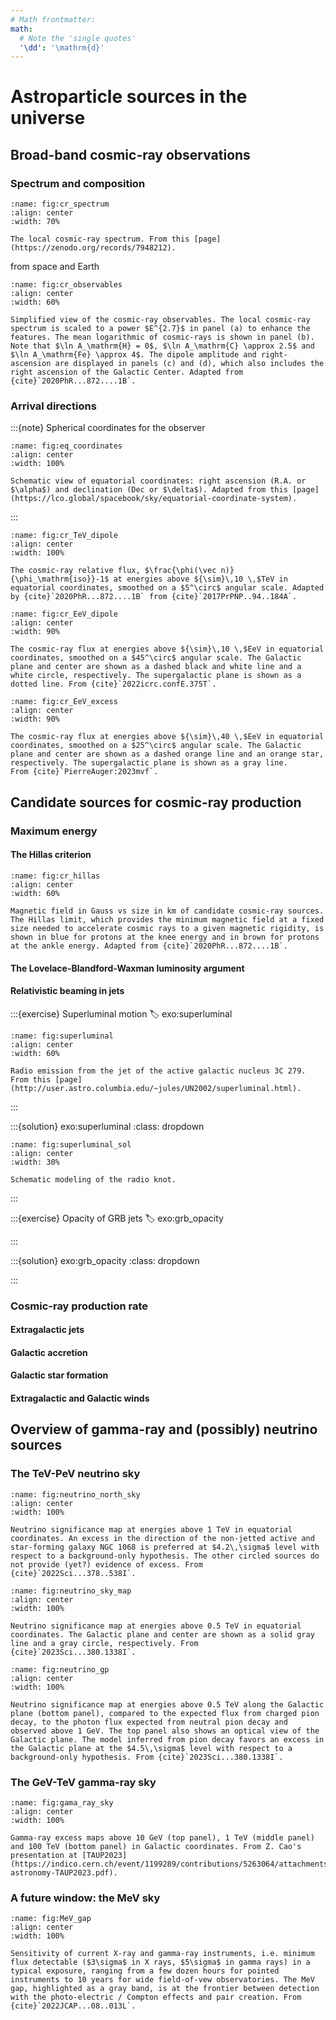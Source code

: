 ```yaml
---
# Math frontmatter:
math:
  # Note the 'single quotes'
  '\dd': '\mathrm{d}'
---
```



Astroparticle sources in the universe
=============================================

Broad-band cosmic-ray observations
----------------------------------

### Spectrum and composition 

```{figure}  ../images/The_CR_Spectrum_2023.pdf
:name: fig:cr_spectrum
:align: center
:width: 70%

The local cosmic-ray spectrum. From this [page](https://zenodo.org/records/7948212).
```

from space and Earth


```{figure}  ../images/CR_observables_2020PhR...872....1B.png
:name: fig:cr_observables
:align: center
:width: 60%

Simplified view of the cosmic-ray observables. The local cosmic-ray spectrum is scaled to a power $E^{2.7}$ in panel (a) to enhance the features. The mean logarithmic of cosmic-rays is shown in panel (b). Note that $\ln A_\mathrm{H} = 0$, $\ln A_\mathrm{C} \approx 2.5$ and $\ln A_\mathrm{Fe} \approx 4$. The dipole amplitude and right-ascension are displayed in panels (c) and (d), which also includes the right ascension of the Galactic Center. Adapted from {cite}`2020PhR...872....1B`.
```


### Arrival directions

:::{note} Spherical coordinates for the observer


```{figure}  ../images/equatorial_coordinates.png
:name: fig:eq_coordinates
:align: center
:width: 100%

Schematic view of equatorial coordinates: right ascension (R.A. or $\alpha$) and declination (Dec or $\delta$). Adapted from this [page](https://lco.global/spacebook/sky/equatorial-coordinate-system).
```
:::

```{figure}  ../images/dipole_TeV.png
:name: fig:cr_TeV_dipole
:align: center
:width: 100%

The cosmic-ray relative flux, $\frac{\phi(\vec n)}{\phi_\mathrm{iso}}-1$ at energies above ${\sim}\,10 \,$TeV in equatorial coordinates, smoothed on a $5^\circ$ angular scale. Adapted by {cite}`2020PhR...872....1B` from {cite}`2017PrPNP..94..184A`.
```

```{figure}  ../images/dipole_EeV.pdf
:name: fig:cr_EeV_dipole
:align: center
:width: 90%

The cosmic-ray flux at energies above ${\sim}\,10 \,$EeV in equatorial coordinates, smoothed on a $45^\circ$ angular scale. The Galactic plane and center are shown as a dashed black and white line and a white circle, respectively. The supergalactic plane is shown as a dotted line. From {cite}`2022icrc.confE.375T`.
```

```{figure}  ../images/uhecr_skymap_40EeV.png
:name: fig:cr_EeV_excess
:align: center
:width: 90%

The cosmic-ray flux at energies above ${\sim}\,40 \,$EeV in equatorial coordinates, smoothed on a $25^\circ$ angular scale. The Galactic plane and center are shown as a dashed orange line and an orange star, respectively. The supergalactic plane is shown as a gray line.
From {cite}`PierreAuger:2023mvf`.
```

Candidate sources for cosmic-ray production
----------------------------------

### Maximum energy

#### The Hillas criterion

```{figure}  ../images/CR_Hillas.pdf
:name: fig:cr_hillas
:align: center
:width: 60%

Magnetic field in Gauss vs size in km of candidate cosmic-ray sources. The Hillas limit, which provides the minimum magnetic field at a fixed size needed to accelerate cosmic rays to a given magnetic rigidity, is shown in blue for protons at the knee energy and in brown for protons at the ankle energy. Adapted from {cite}`2020PhR...872....1B`.
```

#### The Lovelace-Blandford-Waxman luminosity argument

#### Relativistic beaming in jets

:::{exercise} Superluminal motion
:label: exo:superluminal


```{figure}  ../images/3c279_320.jpg
:name: fig:superluminal
:align: center
:width: 60%

Radio emission from the jet of the active galactic nucleus 3C 279. From this [page](http://user.astro.columbia.edu/~jules/UN2002/superluminal.html).
```
:::

:::{solution} exo:superluminal
:class: dropdown


```{figure}  ../images/superluminal_calc.png
:name: fig:superluminal_sol
:align: center
:width: 30%

Schematic modeling of the radio knot.
```


:::

:::{exercise} Opacity of GRB jets
:label: exo:grb_opacity


:::

:::{solution} exo:grb_opacity
:class: dropdown

:::


### Cosmic-ray production rate

#### Extragalactic jets

#### Galactic accretion

#### Galactic star formation

#### Extragalactic and Galactic winds




Overview of gamma-ray and (possibly) neutrino sources
----------------------------------

### The TeV-PeV neutrino sky



```{figure}  ../images/icecube_ngc1068_2022Sci...378..538I.png
:name: fig:neutrino_north_sky
:align: center
:width: 100%

Neutrino significance map at energies above 1 TeV in equatorial coordinates. An excess in the direction of the non-jetted active and star-forming galaxy NGC 1068 is preferred at $4.2\,\sigma$ level with respect to a background-only hypothesis. The other circled sources do not provide (yet?) evidence of excess. From {cite}`2022Sci...378..538I`.
```

```{figure}  ../images/skymap_nsigma_2023Sci...380.1338I.pdf
:name: fig:neutrino_sky_map
:align: center
:width: 100%

Neutrino significance map at energies above 0.5 TeV in equatorial coordinates. The Galactic plane and center are shown as a solid gray line and a gray circle, respectively. From {cite}`2023Sci...380.1338I`.
```

```{figure}  ../images/neutrino_gp_2023Sci...380.1338I.pdf
:name: fig:neutrino_gp
:align: center
:width: 100%

Neutrino significance map at energies above 0.5 TeV along the Galactic plane (bottom panel), compared to the expected flux from charged pion decay, to the photon flux expected from neutral pion decay and observed above 1 GeV. The top panel also shows an optical view of the Galactic plane. The model inferred from pion decay favors an excess in the Galactic plane at the $4.5\,\sigma$ level with respect to a background-only hypothesis. From {cite}`2023Sci...380.1338I`.
```


### The GeV-TeV gamma-ray sky


```{figure}  ../images/gamma_ray_sky.png
:name: fig:gama_ray_sky
:align: center
:width: 100%

Gamma-ray excess maps above 10 GeV (top panel), 1 TeV (middle panel) and 100 TeV (bottom panel) in Galactic coordinates. From Z. Cao's presentation at [TAUP2023](https://indico.cern.ch/event/1199289/contributions/5263064/attachments/2706141/4699253/G-astronomy-TAUP2023.pdf).
```




### A future window: the MeV sky

```{figure}  ../images/MeVGap.pdf
:name: fig:MeV_gap
:align: center
:width: 100%

Sensitivity of current X-ray and gamma-ray instruments, i.e. minimum flux detectable ($3\sigma$ in X rays, $5\sigma$ in gamma rays) in a typical exposure, ranging from a few dozen hours for pointed instruments to 10 years for wide field-of-vew observatories. The MeV gap, highlighted as a gray band, is at the frontier between detection with the photo-electric / Compton effects and pair creation. From {cite}`2022JCAP...08..013L`.
```


